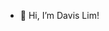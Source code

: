 - 👋 Hi, I’m Davis Lim!


<!---
davis-lim/davis-lim is a ✨ special ✨ repository because its `README.md` (this file) appears on your GitHub profile.
You can click the Preview link to take a look at your changes.
--->
